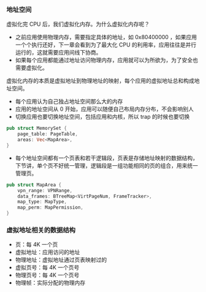 ### 地址空间

虚拟化完 CPU 后，我们虚拟化内存。为什么虚拟化内存呢？

- 之前应用使用物理内存，需要指定具体的地址，如 0x80400000 ，如果应用一个个执行还好，下一章会看到为了最大化 CPU 的利用率，应用往往是并行运行的，这就需要应用间线下协商。
- 如果每个应用都能通过地址访问物理内存，应用就可以为所欲为，为了安全也需要虚拟化。

虚拟化内存的本质是虚拟地址到物理地址的映射，每个应用的虚拟地址总和构成地址空间。

- 每个应用认为自己独占地址空间那么大的内存
- 应用的地址空间从 0 开始，应用可以随便自己布局内存分布，不会影响别人
- 切换应用也要切换地址空间，包括应用和内核，所以 trap 的时候也要切换

```rust
pub struct MemorySet {
    page_table: PageTable,
    areas: Vec<MapArea>,
}
```

- 每个地址空间都有一个页表和若干逻辑段，页表是存储地址映射的数据结构，下节讲，单个页不好统一管理，逻辑段是一组功能相同的页的组合，用来统一管理页。

```rust
pub struct MapArea {
    vpn_range: VPNRange,
    data_frames: BTreeMap<VirtPageNum, FrameTracker>,
    map_type: MapType,
    map_perm: MapPermission,
}
```

### 虚拟地址相关的数据结构

- 页：每 4K 一个页
- 虚拟地址：应用访问的地址
- 物理地址：虚拟地址通过页表映射过的
- 虚拟页号：每 4K 一个页号
- 物理页号：每 4K 一个页号
- 物理帧：实际分配的物理内存